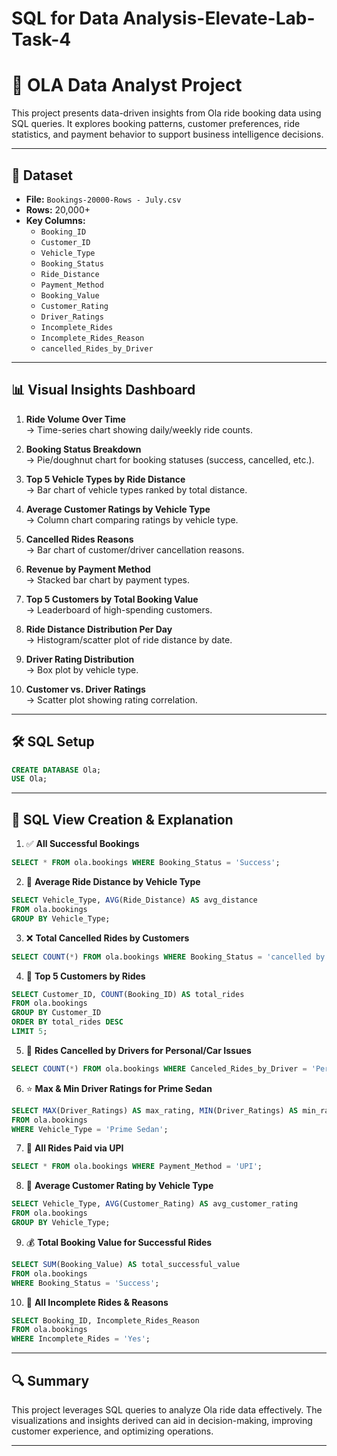 #  SQL for Data Analysis-Elevate-Lab-Task-4
# 🚖 OLA Data Analyst Project

This project presents data-driven insights from Ola ride booking data using SQL queries. It explores booking patterns, customer preferences, ride statistics, and payment behavior to support business intelligence decisions.

---

## 📁 Dataset

- **File:** `Bookings-20000-Rows - July.csv`
- **Rows:** 20,000+
- **Key Columns:**
  - `Booking_ID`
  - `Customer_ID`
  - `Vehicle_Type`
  - `Booking_Status`
  - `Ride_Distance`
  - `Payment_Method`
  - `Booking_Value`
  - `Customer_Rating`
  - `Driver_Ratings`
  - `Incomplete_Rides`
  - `Incomplete_Rides_Reason`
  - `cancelled_Rides_by_Driver`

---

## 📊 Visual Insights Dashboard

1. **Ride Volume Over Time**  
   → Time-series chart showing daily/weekly ride counts.

2. **Booking Status Breakdown**  
   → Pie/doughnut chart for booking statuses (success, cancelled, etc.).

3. **Top 5 Vehicle Types by Ride Distance**  
   → Bar chart of vehicle types ranked by total distance.

4. **Average Customer Ratings by Vehicle Type**  
   → Column chart comparing ratings by vehicle type.

5. **Cancelled Rides Reasons**  
   → Bar chart of customer/driver cancellation reasons.

6. **Revenue by Payment Method**  
   → Stacked bar chart by payment types.

7. **Top 5 Customers by Total Booking Value**  
   → Leaderboard of high-spending customers.

8. **Ride Distance Distribution Per Day**  
   → Histogram/scatter plot of ride distance by date.

9. **Driver Rating Distribution**  
   → Box plot by vehicle type.

10. **Customer vs. Driver Ratings**  
    → Scatter plot showing rating correlation.

---

## 🛠️ SQL Setup

```sql
CREATE DATABASE Ola;
USE Ola;
```

---

## 📌 SQL View Creation & Explanation

1. ✅ **All Successful Bookings**
```sql
SELECT * FROM ola.bookings WHERE Booking_Status = 'Success';
```

2. 📏 **Average Ride Distance by Vehicle Type**
```sql
SELECT Vehicle_Type, AVG(Ride_Distance) AS avg_distance
FROM ola.bookings
GROUP BY Vehicle_Type;
```

3. ❌ **Total Cancelled Rides by Customers**
```sql
SELECT COUNT(*) FROM ola.bookings WHERE Booking_Status = 'cancelled by Customer';
```

4. 👑 **Top 5 Customers by Rides**
```sql
SELECT Customer_ID, COUNT(Booking_ID) AS total_rides
FROM ola.bookings
GROUP BY Customer_ID
ORDER BY total_rides DESC
LIMIT 5;
```

5. 🔧 **Rides Cancelled by Drivers for Personal/Car Issues**
```sql
SELECT COUNT(*) FROM ola.bookings WHERE Canceled_Rides_by_Driver = 'Personal & Car related issue';
```

6. ⭐ **Max & Min Driver Ratings for Prime Sedan**
```sql
SELECT MAX(Driver_Ratings) AS max_rating, MIN(Driver_Ratings) AS min_rating
FROM ola.bookings
WHERE Vehicle_Type = 'Prime Sedan';
```

7. 💸 **All Rides Paid via UPI**
```sql
SELECT * FROM ola.bookings WHERE Payment_Method = 'UPI';
```

8. 🌟 **Average Customer Rating by Vehicle Type**
```sql
SELECT Vehicle_Type, AVG(Customer_Rating) AS avg_customer_rating
FROM ola.bookings
GROUP BY Vehicle_Type;
```

9. 💰 **Total Booking Value for Successful Rides**
```sql
SELECT SUM(Booking_Value) AS total_successful_value
FROM ola.bookings
WHERE Booking_Status = 'Success';
```

10. 📝 **All Incomplete Rides & Reasons**
```sql
SELECT Booking_ID, Incomplete_Rides_Reason
FROM ola.bookings
WHERE Incomplete_Rides = 'Yes';
```

---

## 🔍 Summary

This project leverages SQL queries to analyze Ola ride data effectively. The visualizations and insights derived can aid in decision-making, improving customer experience, and optimizing operations.

---
